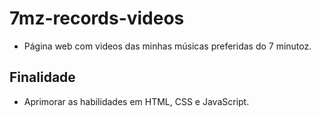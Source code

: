 # 7mz-records-videos
* Página web com videos das minhas músicas preferidas do 7 minutoz.
## Finalidade
* Aprimorar as habilidades em HTML, CSS e JavaScript.
